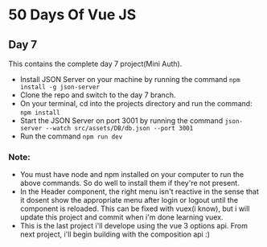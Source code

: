 # 50 Days Of Vue JS
## Day 7

This contains the complete day 7 project(Mini Auth).
- Install JSON Server on your machine by running the command ```npm install -g json-server```
- Clone the repo and switch to the day 7 branch. 
- On your terminal, cd into the projects directory and run the command: ```npm install```
- Start the JSON Server on port 3001 by running the command ```json-server --watch src/assets/DB/db.json --port 3001```
- Run the command ```npm run dev```

### Note:
- You must have node and npm installed on your computer to run the above commands. So do well to install them if they're not present.
- In the Header component, the right menu isn't reactive in the sense that it dosent show the appropriate menu after login or logout until the component is reloaded. This can be fixed with vuex(i know), but i will update this project and commit when i'm done learning vuex.
- This is the last project i'll develope using the vue 3 options api. From next project, i'll begin building with the composition api :)
